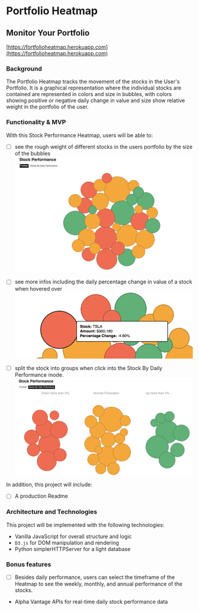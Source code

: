 # Portfolio Heatmap

## Monitor Your Portfolio
[https://fortfolioheatmap.herokuapp.com](https://fortfolioheatmap.herokuapp.com)

### Background

The Portfolio Heatmap tracks the movement of the stocks in the User's Portfolio. It is a graphical representation where the individual stocks are contained are represented in colors and size in bubbles, with colors showing positive or negative daily change in value and size show relative weight in the portfolio of the user.

### Functionality & MVP  

With this Stock Performance Heatmap, users will be able to:

- [ ] see the rough weight of different stocks in the users portfolio by the size of the bubbles
![Home Page](https://github.com/klhang/JS-Frontend-Project/blob/master/Docs/Screen%20Shot%202017-10-06%20at%2010.27.15%20AM.png)

- [ ] see more infos including the daily percentage change in value of a stock when hovered over
![More Infos](https://github.com/klhang/JS-Frontend-Project/blob/master/Docs/Screen%20Shot%202017-10-06%20at%2010.28.25%20AM.png)

- [ ] split the stock into groups when click into the Stock By Daily Performance mode.
![Split by Performance](https://github.com/klhang/JS-Frontend-Project/blob/master/Docs/Screen%20Shot%202017-10-06%20at%2010.27.33%20AM.png)

In addition, this project will include:

- [ ] A production Readme

### Architecture and Technologies

This project will be implemented with the following technologies:

- Vanilla JavaScript for overall structure and logic
- `D3.js` for DOM manipulation and rendering
- Python simplerHTTPServer for a light database


### Bonus features
- [ ] Besides daily performance, users can select the timeframe of the Heatmap to see the weekly, monthly, and annual performance of the stocks.

- Alpha Vantage APIs for real-time daily stock performance data
